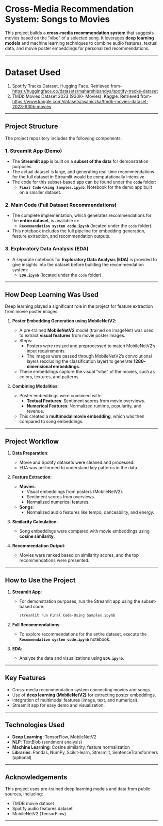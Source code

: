 # **Cross-Media Recommendation System: Songs to Movies**

This project builds a **cross-media recommendation system** that suggests movies based on the "vibe" of a selected song. It leverages **deep learning models** and machine learning techniques to combine audio features, textual data, and movie poster embeddings for personalized recommendations.

---

# **Dataset Used**

1. Spotify Tracks Dataset. Hugging Face. Retrieved from-  https://huggingface.co/datasets/maharshipandya/spotify-tracks-dataset
2. TMDb Movies Dataset 2023 (930K+ Movies). Kaggle. Retrieved from-  https://www.kaggle.com/datasets/asaniczka/tmdb-movies-dataset-2023-930k-movies

---

## **Project Structure**

The project repository includes the following components:

### **1. Streamlit App (Demo)**
- The **Streamlit app** is built on a **subset of the data** for demonstration purposes.
- The actual dataset is large, and generating real-time recommendations for the full dataset in Streamlit would be computationally intensive.
- The code for this subset-based app can be found under the **`code`** folder:
  - **`Final Code-Using Samples.ipynb`**: Notebook for the demo app built on a smaller dataset.

### **2. Main Code (Full Dataset Recommendations)**
- The complete implementation, which generates recommendations for the **entire dataset**, is available in:
  - **`Recommendation system code.ipynb`** (located under the `code` folder).
- This notebook includes the full pipeline for embedding generation, feature extraction, and recommendation outputs.

### **3. Exploratory Data Analysis (EDA)**
- A separate notebook for **Exploratory Data Analysis (EDA)** is provided to give insights into the dataset before building the recommendation system:
  - **`EDA.ipynb`** (located under the `code` folder).

---

## **How Deep Learning Was Used**

Deep learning played a significant role in the project for feature extraction from movie poster images:

1. **Poster Embedding Generation using MobileNetV2**:
   - A pre-trained **MobileNetV2** model (trained on ImageNet) was used to extract **visual features** from movie poster images.
   - Steps:
     - Posters were resized and preprocessed to match MobileNetV2’s input requirements.
     - The images were passed through MobileNetV2’s convolutional layers (excluding the classification layer) to generate **1280-dimensional embeddings**.
   - These embeddings capture the visual "vibe" of the movies, such as colors, textures, and patterns.

2. **Combining Modalities**:
   - Poster embeddings were combined with:
     - **Textual Features**: Sentiment scores from movie overviews.
     - **Numerical Features**: Normalized runtime, popularity, and revenue.
   - This created a **multimodal movie embedding**, which was then compared to song embeddings.

---

## **Project Workflow**

1. **Data Preparation**:
   - Movie and Spotify datasets were cleaned and processed.
   - EDA was performed to understand key patterns in the data.

2. **Feature Extraction**:
   - **Movies**:
     - Visual embeddings from posters (MobileNetV2).
     - Sentiment scores from overviews.
     - Normalized numerical features.
   - **Songs**:
     - Normalized audio features like tempo, danceability, and energy.

3. **Similarity Calculation**:
   - Song embeddings were compared with movie embeddings using **cosine similarity**.

4. **Recommendation Output**:
   - Movies were ranked based on similarity scores, and the top recommendations were presented.

---

## **How to Use the Project**

1. **Streamlit App**:
   - For demonstration purposes, run the Streamlit app using the subset-based code:
     ```bash
     streamlit run Final Code-Using Samples.ipynb
     ```

2. **Full Recommendations**:
   - To explore recommendations for the entire dataset, execute the **`Recommendation system code.ipynb`** notebook.

3. **EDA**:
   - Analyze the data and visualizations using **`EDA.ipynb`**.

---

## **Key Features**
- Cross-media recommendation system connecting movies and songs.
- Use of **deep learning (MobileNetV2)** for extracting poster embeddings.
- Integration of multimodal features (image, text, and numerical).
- Streamlit app for easy demo and visualization.

---

## **Technologies Used**
- **Deep Learning**: TensorFlow, MobileNetV2
- **NLP**: TextBlob (sentiment analysis)
- **Machine Learning**: Cosine similarity, feature normalization
- **Libraries**: Pandas, NumPy, Scikit-learn, Streamlit, SentenceTransformers (optional)

---

## **Acknowledgements**
This project uses pre-trained deep learning models and data from public sources, including:
- TMDB movie dataset
- Spotify audio features dataset
- MobileNetV2 (TensorFlow)

---
